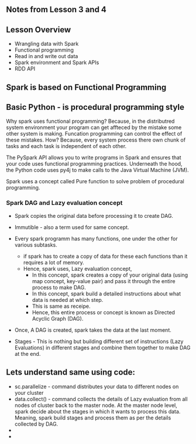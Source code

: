 ## Notes from Lesson 3 and 4

## Lesson Overview
- Wrangling data with Spark
- Functional programming
- Read in and write out data
- Spark environment and Spark APIs
- RDD API


## Spark is based on Functional Programming
## Basic Python - is procedural programming style

Why spark uses functional programming?
Because, in the distributred system environment your program can get affteced by the mistake some other system is making.
Funcation programming can control the effect of these mistakes. How?
Because, every system process there own chunk of tasks and each task is independent of each other.

The PySpark API allows you to write programs in Spark and ensures that your code uses functional programming practices. Underneath the hood, the Python code uses py4j to make calls to the Java Virtual Machine (JVM).

Spark uses a concept called Pure function to solve problem of procedural programming.

### Spark DAG and Lazy evaluation concept 
- Spark copies the original data before processing it to create DAG.
- Immutible - also a term used for same concept.
- Every spark programm has many functions, one under the other for various subtasks.
    - if spark has to create a copy of data for these each functions than it requires a lot of memory.
    - Hence, spark uses, Lazy evaluation concept,
        - In this concept, spark creates a copy of your original data (using map concept, key-value pair) and pass it through the entire process to make DAG.
        - In this concept, spark build a detailed instructions about what data is needed at which step.
        - This is same as receipe.
        - Hence, this entire process or concept is known as Directed Acyclic Graph (DAG).

- Once, A DAG is created, spark takes the data at the last moment.
- Stages - This is nothing but building different set of instructions (Lazy Evaluations) in different stages and combine them together to make DAG at the end.


## Lets understand same using code:
- sc.parallelize - command distributes your data to different nodes on your cluster
- data.collect() - command collects the details of Lazy evaluation from all nodes of cluster back to the master node. At the master node level, spark decide about the stages in which it wants to process this data. Meaning, spark build stages and process them as per the details collected by DAG.
- 
- 









